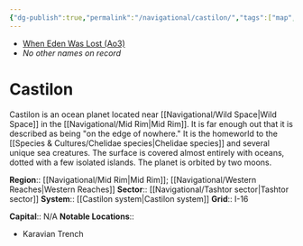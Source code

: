 ```yaml
---
{"dg-publish":true,"permalink":"/navigational/castilon/","tags":["map","midrim","planet","trashtor","unfinished"]}
---
```


- [When Eden Was Lost (Ao3)](https://archiveofourown.org/works/19334440/chapters/45992584)
- *No other names on record*
# Castilon

Castilon is an ocean planet located near [[Navigational/Wild Space\|Wild Space]] in the [[Navigational/Mid Rim\|Mid Rim]]. It is far enough out that it is described as being "on the edge of nowhere." It is the homeworld to the [[Species & Cultures/Chelidae species\|Chelidae species]] and several unique sea creatures. The surface is covered almost entirely with oceans, dotted with a few isolated islands. The planet is orbited by two moons.

**Region**::  [[Navigational/Mid Rim\|Mid Rim]]; [[Navigational/Western Reaches\|Western Reaches]]
**Sector**::  [[Navigational/Tashtor sector\|Tashtor sector]]
**System**::  [[Castilon system\|Castilon system]]
**Grid**::  I-16

**Capital**::  N/A
**Notable Locations**::
- Karavian Trench
